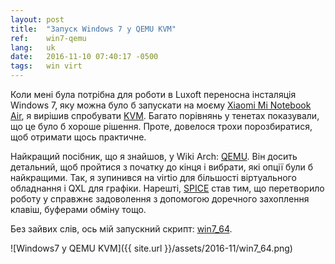 ```yaml
---
layout: post
title:  "Запуск Windows 7 у QEMU KVM"
ref:    win7-qemu
lang:   uk
date:   2016-11-10 07:40:17 -0500
tags:   win virt
---
```


Коли мені була потрібна для роботи в Luxoft переносна інсталяція Windows 7,
яку можна було б запускати на моєму
[Xiaomi Mi Notebook Air](http://xiaomi-mi.com/notebooks/xiaomi-mi-notebook-air-125-silver),
я вирішив спробувати [KVM](http://www.linux-kvm.org/page/Main_Page).
Багато порівнянь у тенетах показували, що це було б хороше рішення.
Проте, довелося трохи порозбиратися, щоб отримати щось практичне.

Найкращий посібник, що я знайшов, у Wiki Arch: [QEMU](https://wiki.archlinux.org/index.php/QEMU).
Він досить детальний, щоб пройтися з початку до кінця і вибрати, які опції
були б найкращими. Так, я зупинився на virtio для більшості віртуального обладнання
і QXL для графіки. Нарешті, [SPICE](http://www.linux-kvm.org/page/SPICE)
став тим, що перетворило роботу у справжнє задоволення з допомогою доречного захоплення клавіш,
буферами обміну тощо.

Без зайвих слів, ось мій запускний скрипт:
[win7_64](https://bitbucket.org/sakhnik/win7_64).

![Windows7 у QEMU KVM]({{ site.url }}/assets/2016-11/win7_64.png)
